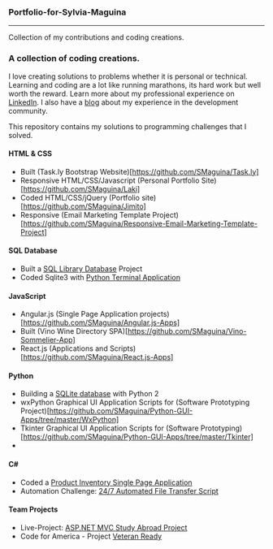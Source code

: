 ### Portfolio-for-Sylvia-Maguina
*** 
Collection of my contributions and coding creations.

### A collection of coding creations.

I love creating solutions to problems whether it is personal or technical. Learning and coding are a lot like running marathons, its hard work but well worth the reward. Learn more about my professional experience on [LinkedIn](https://www.linkedin.com/in/sylviamaguina). I also have a [blog](http://codepen.io/SMaguina/posts/) about my experience in the development community.

This repository contains my solutions to programming challenges that I solved.

#### HTML & CSS
* Built (Task.ly Bootstrap Website)[https://github.com/SMaguina/Task.ly] 
* Responsive HTML/CSS/Javascript (Personal Portfolio Site)[https://github.com/SMaguina/Laki]
* Coded HTML/CSS/jQuery (Portfolio site)[https://github.com/SMaguina/Jimito]
* Responsive (Email Marketing Template Project)[https://github.com/SMaguina/Responsive-Email-Marketing-Template-Project]

#### SQL Database
* Built a [SQL Library Database](https://github.com/SMaguina/SQL-Databases) Project
* Coded Sqlite3 with [Python Terminal Application](https://github.com/SMaguina/SQL-Databases)

#### JavaScript
* Angular.js (Single Page Application projects)[https://github.com/SMaguina/Angular.js-Apps]
* Built (Vino Wine Directory SPA)[https://github.com/SMaguina/Vino-Sommelier-App]
* React.js (Applications and Scripts)[https://github.com/SMaguina/React.js-Apps]

#### Python
* Building a [SQLite database](https://github.com/SMaguina/Python-GUI-Apps/tree/master/Final%20Project) with Python 2
* wxPython Graphical UI Application Scripts for (Software Prototyping Project)[https://github.com/SMaguina/Python-GUI-Apps/tree/master/WxPython]
* Tkinter Graphical UI Application Scripts for (Software Prototyping)[https://github.com/SMaguina/Python-GUI-Apps/tree/master/Tkinter]
* 

#### C\# 
* Coded a [Product Inventory Single Page Application](https://github.com/SMaguina/CSharp-Projects)
* Automation Challenge: [24/7 Automated File Transfer Script](https://github.com/SMaguina/CSharp-Projects)

#### Team Projects
* Live-Project: [ASP.NET MVC Study Abroad Project](https://github.com/SMaguina/Study-Abroad-Project)
* Code for America - Project [Veteran Ready](https://github.com/SMaguina/Portfolio-for-Sylvia-Maguina/tree/master/Team-Projects/Code-For-America/Veteran-Ready)
